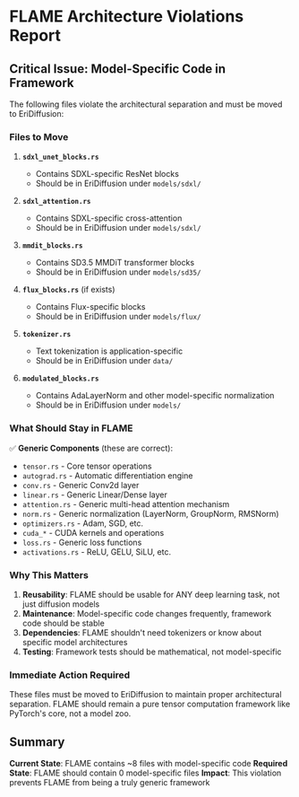 # FLAME Architecture Violations Report

## Critical Issue: Model-Specific Code in Framework

The following files violate the architectural separation and must be moved to EriDiffusion:

### Files to Move

1. **`sdxl_unet_blocks.rs`**
   - Contains SDXL-specific ResNet blocks
   - Should be in EriDiffusion under `models/sdxl/`

2. **`sdxl_attention.rs`**
   - Contains SDXL-specific cross-attention
   - Should be in EriDiffusion under `models/sdxl/`

3. **`mmdit_blocks.rs`**
   - Contains SD3.5 MMDiT transformer blocks
   - Should be in EriDiffusion under `models/sd35/`

4. **`flux_blocks.rs`** (if exists)
   - Contains Flux-specific blocks
   - Should be in EriDiffusion under `models/flux/`

5. **`tokenizer.rs`**
   - Text tokenization is application-specific
   - Should be in EriDiffusion under `data/`

6. **`modulated_blocks.rs`**
   - Contains AdaLayerNorm and other model-specific normalization
   - Should be in EriDiffusion under `models/`

### What Should Stay in FLAME

✅ **Generic Components** (these are correct):
- `tensor.rs` - Core tensor operations
- `autograd.rs` - Automatic differentiation engine
- `conv.rs` - Generic Conv2d layer
- `linear.rs` - Generic Linear/Dense layer
- `attention.rs` - Generic multi-head attention mechanism
- `norm.rs` - Generic normalization (LayerNorm, GroupNorm, RMSNorm)
- `optimizers.rs` - Adam, SGD, etc.
- `cuda_*` - CUDA kernels and operations
- `loss.rs` - Generic loss functions
- `activations.rs` - ReLU, GELU, SiLU, etc.

### Why This Matters

1. **Reusability**: FLAME should be usable for ANY deep learning task, not just diffusion models
2. **Maintenance**: Model-specific code changes frequently, framework code should be stable
3. **Dependencies**: FLAME shouldn't need tokenizers or know about specific model architectures
4. **Testing**: Framework tests should be mathematical, not model-specific

### Immediate Action Required

These files must be moved to EriDiffusion to maintain proper architectural separation. FLAME should remain a pure tensor computation framework like PyTorch's core, not a model zoo.

## Summary

**Current State**: FLAME contains ~8 files with model-specific code
**Required State**: FLAME should contain 0 model-specific files
**Impact**: This violation prevents FLAME from being a truly generic framework